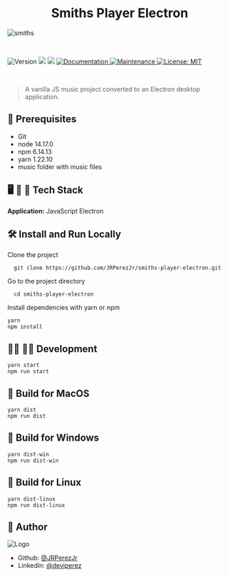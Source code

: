 <h1 align="center">Smiths Player Electron</h1>

![smiths](https://user-images.githubusercontent.com/19915910/131281339-d4b3f7ec-e5f8-4b80-8d41-3e45c84bd0ec.gif)

<br>

<p>
  <img alt="Version" src="https://img.shields.io/badge/version-1.0.0-blue.svg?cacheSeconds=2592000" />
  <img src="https://img.shields.io/badge/node-14.17.0-blue.svg" />
  <img src="https://img.shields.io/badge/npm-6.14.13-blue.svg" />
  <a href="https://github.com/JRPerezJr/smiths-player-electron#readme" target="_blank">
    <img alt="Documentation" src="https://img.shields.io/badge/documentation-yes-brightgreen.svg" />
  </a>
  <a href="https://github.com/JRPerezJr/smiths-player-electron/graphs/commit-activity" target="_blank">
    <img alt="Maintenance" src="https://img.shields.io/badge/Maintained%3F-yes-green.svg" />
  </a>
  <a href="https://github.com/JRPerezJr/smiths-player-electron/blob/main/license.txt" target="_blank">
    <img alt="License: MIT" src="https://img.shields.io/badge/License-MIT-yellow.svg" />
  </a>
</p>

<br>

> A vanilla JS music project converted to an Electron desktop application.

## 📐 Prerequisites

- Git
- node 14.17.0
- npm 6.14.13
- yarn 1.22.10
- music folder with music files

## 🖥 📱 💽 Tech Stack

**Application:** JavaScript Electron

## 🛠 Install and Run Locally

Clone the project

```shell
  git clone https://github.com/JRPerezJr/smiths-player-electron.git
```

Go to the project directory

```shell
  cd smiths-player-electron
```

Install dependencies with yarn or npm

```shell
yarn
npm install
```

## 👩‍💻 👨‍💻 Development

```shell
yarn start
npm run start
```

## 🍎 Build for MacOS

```shell
yarn dist
npm run dist
```

## 📁 Build for Windows

```shell
yarn dist-win
npm run dist-win
```

## 🐧 Build for Linux

```shell
yarn dist-linux
npm run dist-linux
```

## 📓 Author

![Logo](https://user-images.githubusercontent.com/19915910/120965966-81203b00-c7a0-11eb-8ef4-a42c0642db4c.png)

- Github: [@JRPerezJr](https://github.com/JRPerezJr)
- LinkedIn: [@devjperez](https://linkedin.com/in/devjperez)
